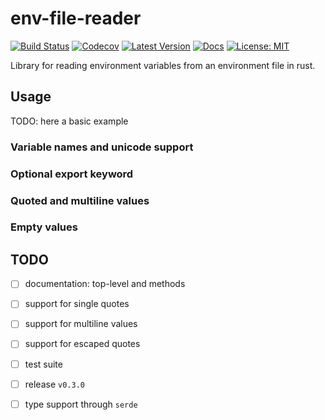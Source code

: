 # env-file-reader

[![Build Status](https://github.com/jofas/env_file_reader/actions/workflows/build.yml/badge.svg)](https://github.com/jofas/env_file_reader/actions/workflows/build.yml)
[![Codecov](https://codecov.io/gh/jofas/env_file_reader/branch/master/graph/badge.svg?token=69YKZ1JIBK)](https://codecov.io/gh/jofas/env_file_reader)
[![Latest Version](https://img.shields.io/crates/v/env-file-reader.svg)](https://crates.io/crates/env-file-reader)
[![Docs](https://img.shields.io/badge/docs-latest-blue.svg)](https://docs.rs/env-file-reader/latest/env_file_reader)
[![License: MIT](https://img.shields.io/badge/License-MIT-blue.svg)](https://opensource.org/licenses/MIT)

Library for reading environment variables from an environment file in
rust.

## Usage

TODO: here a basic example

### Variable names and unicode support

### Optional export keyword

### Quoted and multiline values

### Empty values


## TODO

* [ ] documentation: top-level and methods

* [ ] support for single quotes

* [ ] support for multiline values

* [ ] support for escaped quotes

* [ ] test suite

* [ ] release `v0.3.0`

* [ ] type support through `serde`
